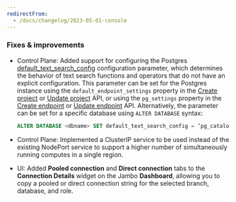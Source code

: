 ```yaml
---
redirectFrom:
  - /docs/changelog/2023-05-01-console
---
```


### Fixes & improvements

- Control Plane: Added support for configuring the Postgres [default_text_search_config](https://www.postgresql.org/docs/current/runtime-config-client.html#GUC-DEFAULT-TEXT-SEARCH-CONFIG) configuration parameter, which determines the behavior of text search functions and operators that do not have an explicit configuration. This parameter can be set for the Postgres instance using the `default_endpoint_settings` property in the [Create project](https://api-docs.neon.tech/reference/createproject) or [Update project](https://api-docs.neon.tech/reference/updateproject) API, or using the `pg_settings` property in the [Create endpoint](https://api-docs.neon.tech/reference/createprojectendpoint) or [Update endpoint](https://api-docs.neon.tech/reference/updateprojectendpoint) API. Alternatively, the parameter can be set for a specific database using `ALTER DATABASE` syntax:

  ```sql
  ALTER DATABASE <dbname> SET default_text_search_config = ‘pg_catalog.english’;
  ```

- Control Plane: Implemented a ClusterIP service to be used instead of the existing NodePort service to support a higher number of simultaneously running computes in a single region.
- UI: Added **Pooled connection** and **Direct connection** tabs to the **Connection Details** widget on the Jambo **Dashboard**, allowing you to copy a pooled or direct connection string for the selected branch, database, and role.

